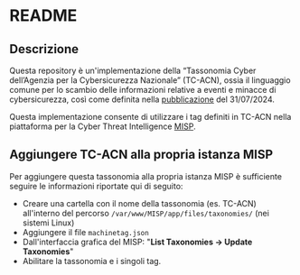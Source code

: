 # README

## Descrizione

Questa repository è un'implementazione della “Tassonomia Cyber dell’Agenzia per la Cybersicurezza Nazionale” (TC-ACN), ossia il linguaggio comune per lo scambio delle informazioni relative a
eventi e minacce di cybersicurezza, così come definita nella [pubblicazione](https://csirt.gov.it/contenuti/la-tassonomia-cyber-dellacn) del 31/07/2024. 

Questa implementazione consente di utilizzare i tag definiti in TC-ACN nella piattaforma per la Cyber Threat Intelligence [MISP](https://www.misp-project.org/).

## Aggiungere TC-ACN alla propria istanza MISP

Per aggiungere questa tassonomia alla propria istanza MISP è sufficiente seguire le informazioni riportate qui di seguito:

 * Creare una cartella con il nome della tassonomia (es. TC-ACN) all'interno del percorso `/var/www/MISP/app/files/taxonomies/` (nei sistemi Linux)
 * Aggiungere il file `machinetag.json`
 * Dall'interfaccia grafica del MISP: "**List Taxonomies $\rightarrow$ Update Taxonomies**"
 * Abilitare la tassonomia e i singoli tag.


